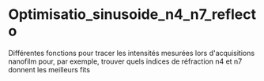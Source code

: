 # Optimisatio_sinusoide_n4_n7_reflecto
Différentes fonctions pour tracer les intensités mesurées lors d'acquisitions nanofilm pour, par exemple, trouver quels indices de réfraction n4 et n7 donnent les meilleurs fits
